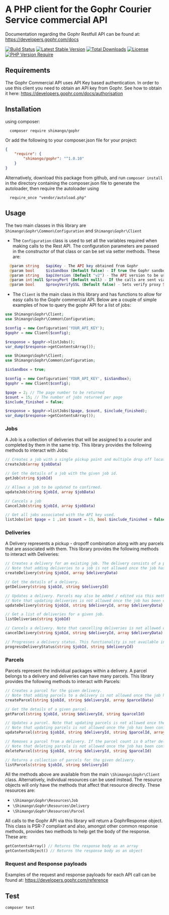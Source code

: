 A PHP client for the Gophr Courier Service commercial API
===============================
Documentation regarding the Gophr Restfull API can be found at: https://developers.gophr.com/docs

[![Build Status](https://github.com/shimango/gophr/actions/workflows/tests.yml/badge.svg?branch=master)](https://github.com/shimango/gophr/actions/workflows/tests.yml?query=branch%3Amaster)
[![Latest Stable Version](http://poser.pugx.org/shimango/gophr/v)](https://packagist.org/packages/shimango/gophr)
[![Total Downloads](http://poser.pugx.org/shimango/gophr/downloads)](https://packagist.org/packages/shimango/gophr)
[![License](http://poser.pugx.org/shimango/gophr/license)](https://packagist.org/packages/shimango/gophr)
[![PHP Version Require](http://poser.pugx.org/shimango/gophr/require/php)](https://packagist.org/packages/shimango/gophr)


Requirements
-----
The Gophr Commercial API uses API Key based authentication. In order to use this client you need to obtain an API key 
from Gophr. See how to obtain it here: https://developers.gophr.com/docs/authorisation 


Installation
-----
using composer:
```shell
  composer require shimango/gophr
```
Or add the following to your composer.json file for your project:
```json
{
    "require": {
        "shimango/gophr": "^1.0.10"
    }
}
```
Alternatively, download this package from github, and run `composer install` in the directory containing the 
composer.json file to generate the autoloader, then require the autoloader using
```shell
  require_once "vendor/autoload.php"
```


Usage
-----
The two main classes in this library are `Shimango\Gophr\Common\Configuration` and `Shimango\Gophr\Client`
- The `Configuration` class is used to set all the variables required when making calls to the Rest API. The 
configuration parameters are passed in the constructor of that class or can be set via setter methods. These are:
```php
  @param string   $apiKey - The API key obtained from Gophr
  @param bool     $isSandbox (Default false) - If true the Gophr sandbox environment will be used
  @param string   $apiVersion (Default "v2") - The API version to be used. Currently, only v2 is supported
  @param int|null $proxyPort (Default null) - If the calls are sent via proxy the port number can be set here 
  @param bool     $proxyVerifySSL (Default false) - Sets verify proxy SSL to true if using a proxy is being used
```
- The `Client` is the main class in this library and has functions to allow for easy calls to the Gophr commercial API.
Below are a couple of simple examples of how to query the gophr API for a list of jobs:
```php
use Shimango\Gophr\Client;
use Shimango\Gophr\Common\Configuration;

$config = new Configuration('YOUR_API_KEY');
$gophr = new Client($config);

$response = $gophr->listJobs();
var_dump($response->getContentsArray());
```

```php
use Shimango\Gophr\Client;
use Shimango\Gophr\Common\Configuration;

$isSandbox = true;

$config = new Configuration('YOUR_API_KEY', $isSandbox);
$gophr = new Client($config);

$page = 2; // The page number to be returned
$count = 15; // The number of jobs returned per page
$include_finished = false;

$response = $gophr->listJobs($page, $count, $include_finished);
var_dump($response->getContentsArray());
```

### Jobs
A Job is a collection of deliveries that will be assigned to a courier and completed by them in the same trip. This 
library provides the following methods to interact with Jobs:
```php
// Creates a job with a single pickup point and multiple drop off locations.
createJob(array $jobData)

// Get the details of a job with the given job id.
getJob(string $jobId)

// Allows a job to be updated to confirmed.
updateJob(string $jobId, array $jobData)

// Cancels a job
CancelJob(string $jobId, array $jobData)

// Get all jobs associated with the API key used.
listJobs(int $page = 1 ,int $count = 15, bool $include_finished = false)
````

### Deliveries
A Delivery represents a pickup - dropoff combination along with any parcels that are associated with them. This library 
provides the following methods to interact with Deliveries:
```php
// Creates a delivery for an existing job. The delivery consists of a pickup, dropoff and collection of parcels.
// Note that adding deliveries to a job is not allowed once the job has been confirmed.
createDelivery(string $jobId, array $deliveryData)

// Get the details of a delivery.
getDelivery(string $jobId, string $deliveryId)

// Updates a delivery. Parcels may also be added / edited via this method.
// Note that updating deliveries is not allowed once the job has been confirmed.
updateDelivery(string $jobId, string $deliveryId, array $deliveryData)

// Get a list of deliveries for a given job.
listDeliveries(string $jobId)

// Cancels a delivery. Note that cancelling deliveries is not allowed once the job has been confirmed.
cancelDelivery(string $jobId, string $deliveryId, array $deliveryData)

// Progresses a delivery status. This functionality is not available in production.
progressDeliveryStatus(string $jobId, string $deliveryId)
```

### Parcels
Parcels represent the individual packages within a delivery. A parcel belongs to a delivery and deliveries can have many 
parcels. This library provides the following methods to interact with Parcels:
```php
// Creates a parcel for the given delivery.
// Note that adding parcels to a delivery is not allowed once the job has been confirmed.
createParcel(string $jobId, string $deliveryId, array $parcelData)

// Get the details of a given parcel.
getParcel(string $jobId, string $deliveryId, string $parcelId)

// Updates a parcel. Note that updating parcels is not allowed once the job has been confirmed.
// Note that updating parcels is not allowed once the job has been confirmed.
updateParcel(string $jobId, string $deliveryId, string $parcelId, array $deliveryData)

// Removes a parcel from a delivery. If the parcel count is 0 after deletion then the delivery will be cancelled.
// Note that deleting parcels is not allowed once the job has been confirmed.
deleteParcel(string $jobId, string $deliveryId, string $parcelId)

// Returns a collection of parcels for the given delivery.
listParcels(string $jobId, string $deliveryId)
```

All the methods above are available from the main `\Shimango\Gophr\Client` class. Alternatively, individual resources 
can be used instead. The resource objects will only have the methods that affect that resource directly. These resources 
are:
- `\Shimango\Gophr\Resources\Job`
- `\Shimango\Gophr\Resources\Delivery`
- `\Shimango\Gophr\Resources\Parcel`

All calls to the Gophr API via this library will return a GophrResponse object. This class is PSR-7 compliant and also, 
amongst other common response methods, provides two methods to help get the body of the response. These are:
```php 
getContentsArray() // Returns the response body as an array
getContentsObject() // Returns the response body as an object 
```

### Request and Response payloads
Examples of the request and response payloads for each API call can be found at: https://developers.gophr.com/reference


Test
----
```shell
composer test
```
